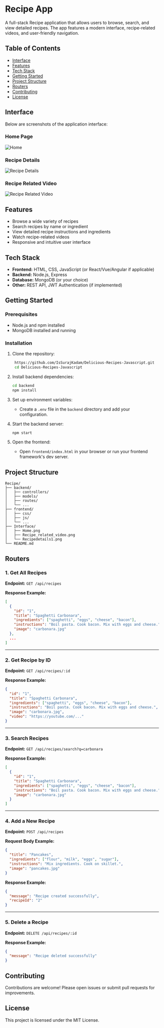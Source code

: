 # Recipe App

A full-stack Recipe application that allows users to browse, search, and view detailed recipes. The app features a modern interface, recipe-related videos, and user-friendly navigation.

## Table of Contents

- [Interface](#interface)
- [Features](#features)
- [Tech Stack](#tech-stack)
- [Getting Started](#getting-started)
- [Project Structure](#project-structure)
- [Routers](#routers)
- [Contributing](#contributing)
- [License](#license)

## Interface

Below are screenshots of the application interface:

### Home Page

![Home](./Interface/Home.png)

### Recipe Details

![Recipe Details](./Interface/Recipedetails1.png)

### Recipe Related Video

![Recipe Related Video](./Interface/Recipe_related_video.png)

## Features

- Browse a wide variety of recipes
- Search recipes by name or ingredient
- View detailed recipe instructions and ingredients
- Watch recipe-related videos
- Responsive and intuitive user interface

## Tech Stack

- **Frontend:** HTML, CSS, JavaScript (or React/Vue/Angular if applicable)
- **Backend:** Node.js, Express
- **Database:** MongoDB (or your choice)
- **Other:** REST API, JWT Authentication (if implemented)

## Getting Started

### Prerequisites

- Node.js and npm installed
- MongoDB installed and running

### Installation

1. Clone the repository:

   ```sh
    https://github.com/IsSurajKadam/Delicious-Recipes-Javascript.git
    cd Delicious-Recipes-Javascript
   ```

2. Install backend dependencies:

   ```sh
   cd backend
   npm install
   ```

3. Set up environment variables:

   - Create a `.env` file in the `backend` directory and add your configuration.

4. Start the backend server:

   ```sh
   npm start
   ```

5. Open the frontend:
   - Open `frontend/index.html` in your browser or run your frontend framework's dev server.

## Project Structure

```
Recipe/
├── backend/
│   ├── controllers/
│   ├── models/
│   ├── routes/
│   └── ...
├── frontend/
│   ├── css/
│   ├── js/
│   └── ...
├── Interface/
│   ├── Home.png
│   ├── Recipe_related_video.png
│   └── Recipedetails1.png
└── README.md
```

## Routers

### 1. Get All Recipes

**Endpoint:** `GET /api/recipes`

**Response Example:**

```json
[
  {
    "id": "1",
    "title": "Spaghetti Carbonara",
    "ingredients": ["spaghetti", "eggs", "cheese", "bacon"],
    "instructions": "Boil pasta. Cook bacon. Mix with eggs and cheese.",
    "image": "carbonara.jpg"
  },
  ...
]
```

---

### 2. Get Recipe by ID

**Endpoint:** `GET /api/recipes/:id`

**Response Example:**

```json
{
  "id": "1",
  "title": "Spaghetti Carbonara",
  "ingredients": ["spaghetti", "eggs", "cheese", "bacon"],
  "instructions": "Boil pasta. Cook bacon. Mix with eggs and cheese.",
  "image": "carbonara.jpg",
  "video": "https://youtube.com/..."
}
```

---

### 3. Search Recipes

**Endpoint:** `GET /api/recipes/search?q=carbonara`

**Response Example:**

```json
[
  {
    "id": "1",
    "title": "Spaghetti Carbonara",
    "ingredients": ["spaghetti", "eggs", "cheese", "bacon"],
    "instructions": "Boil pasta. Cook bacon. Mix with eggs and cheese.",
    "image": "carbonara.jpg"
  }
]
```

---

### 4. Add a New Recipe

**Endpoint:** `POST /api/recipes`

**Request Body Example:**

```json
{
  "title": "Pancakes",
  "ingredients": ["flour", "milk", "eggs", "sugar"],
  "instructions": "Mix ingredients. Cook on skillet.",
  "image": "pancakes.jpg"
}
```

**Response Example:**

```json
{
  "message": "Recipe created successfully",
  "recipeId": "2"
}
```

---

### 5. Delete a Recipe

**Endpoint:** `DELETE /api/recipes/:id`

**Response Example:**

```json
{
  "message": "Recipe deleted successfully"
}
```

## Contributing

Contributions are welcome! Please open issues or submit pull requests for improvements.

## License

This project is licensed under the MIT License.
